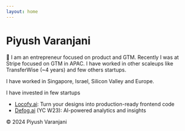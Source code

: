 ```yaml
---
layout: home
---
```

# Piyush Varanjani

👋 I am an entrepreneur focused on product and GTM. Recently I was at Stripe focused on GTM in APAC. I have worked in other scaleups like TransferWise (~4 years) and few others startups.

I have worked in Singapore, Israel, Silicon Valley and Europe. 

I have invested in few startups
- [Locofy.ai](https://www.locofy.ai/): Turn your designs into production-ready frontend code
- [Defog.ai](https://defog.ai/) (YC W23): AI-powered analytics and insights

© 2024 Piyush Varanjani

